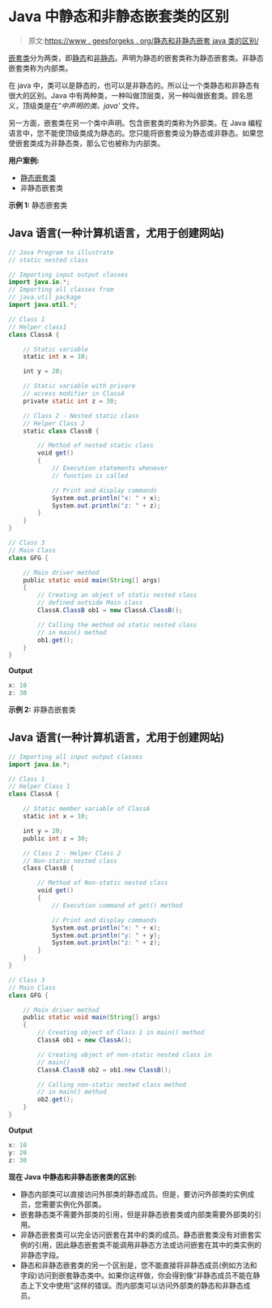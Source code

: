# Java 中静态和非静态嵌套类的区别

> 原文:[https://www . geesforgeks . org/静态和非静态嵌套 java 类的区别/](https://www.geeksforgeeks.org/difference-between-static-and-non-static-nested-class-in-java/)

[嵌套类](https://www.geeksforgeeks.org/nested-classes-java/)分为两类，即[静态](https://www.geeksforgeeks.org/static-methods-vs-instance-methods-java/)和[非静态](https://www.geeksforgeeks.org/difference-between-static-and-non-static-method-in-java/)。声明为静态的嵌套类称为静态嵌套类。非静态嵌套类称为内部类。

在 java 中，类可以是静态的，也可以是非静态的。所以让一个类静态和非静态有很大的区别。Java 中有两种类，一种叫做顶层类，另一种叫做嵌套类。顾名思义，顶级类是在“*中声明的类。java'* 文件。

另一方面，嵌套类在另一个类中声明。包含嵌套类的类称为外部类。在 Java 编程语言中，您不能使顶级类成为静态的。您只能将嵌套类设为静态或非静态。如果您使嵌套类成为非静态类，那么它也被称为内部类。

**用户案例:**

*   [静态嵌套类](https://www.geeksforgeeks.org/nested-classes-java/)
*   非静态嵌套类

**示例 1:** 静态嵌套类

## Java 语言(一种计算机语言，尤用于创建网站)

```java
// Java Program to illustrate
// static nested class

// Importing input output classes
import java.io.*;
// Importing all classes from
// java.util package
import java.util.*;

// Class 1
// Helper class1
class ClassA {

    // Static variable
    static int x = 10;

    int y = 20;

    // Static variable with privare
    // access modifier in ClassA
    private static int z = 30;

    // Class 2 - Nested static class
    // Helper Class 2
    static class ClassB {

        // Method of nested static class
        void get()
        {
            // Execution statements whenever
            // function is called

            // Print and display commands
            System.out.println("x: " + x);
            System.out.println("z: " + z);
        }
    }
}

// Class 3
// Main Class
class GFG {

    // Main driver method
    public static void main(String[] args)
    {
        // Creating an object of static nested class
        // defined outside Main class
        ClassA.ClassB ob1 = new ClassA.ClassB();

        // Calling the method od static nested class
        // in main() method
        ob1.get();
    }
}
```

**Output**

```java
x: 10
z: 30
```

**示例 2:** 非静态嵌套类

## Java 语言(一种计算机语言，尤用于创建网站)

```java
// Importing all input output classes
import java.io.*;

// Class 1
// Helper Class 1
class ClassA {

    // Static member variable of ClassA
    static int x = 10;

    int y = 20;
    public int z = 30;

    // Class 2 - Helper Class 2
    // Non-static nested class
    class ClassB {

        // Method of Non-static nested class
        void get()
        {
            // Execution command of get() method

            // Print and display commands
            System.out.println("x: " + x);
            System.out.println("y: " + y);
            System.out.println("z: " + z);
        }
    }
}

// Class 3
// Main Class
class GFG {

    // Main driver method
    public static void main(String[] args)
    {
        // Creating object of Class 1 in main() method
        ClassA ob1 = new ClassA();

        // Creating object of non-static nested class in
        // main()
        ClassA.ClassB ob2 = ob1.new ClassB();

        // Calling non-static nested class method
        // in main() method
        ob2.get();
    }
}
```

**Output**

```java
x: 10
y: 20
z: 30
```

**现在 Java 中静态和非静态嵌套类的区别:**

*   静态内部类可以直接访问外部类的静态成员。但是，要访问外部类的实例成员，您需要实例化外部类。
*   嵌套静态类不需要外部类的引用，但是非静态嵌套类或内部类需要外部类的引用。
*   非静态嵌套类可以完全访问嵌套在其中的类的成员。静态嵌套类没有对嵌套实例的引用，因此静态嵌套类不能调用非静态方法或访问嵌套在其中的类实例的非静态字段。
*   静态和非静态嵌套类的另一个区别是，您不能直接将非静态成员(例如方法和字段)访问到嵌套静态类中。如果你这样做，你会得到像“非静态成员不能在静态上下文中使用”这样的错误。而内部类可以访问外部类的静态和非静态成员。